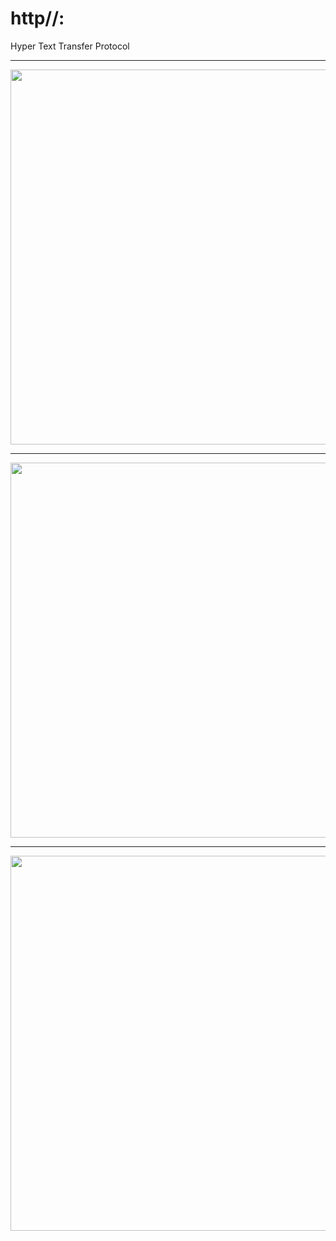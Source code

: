# http//:
Hyper Text Transfer Protocol

---

<img src="https://upload.wikimedia.org/wikipedia/commons/thumb/c/c9/Client-server-model.svg/1200px-Client-server-model.svg.png" alt="" width="600"/>

---

<img src="https://static.javatpoint.com/servletpages/servletterminology/images/http-requests.jpg" alt="" width="600"/>
 
---

<img src="https://www.tutorialsteacher.com/Content/images/https/https-communication.png" alt="" width="600"/>

